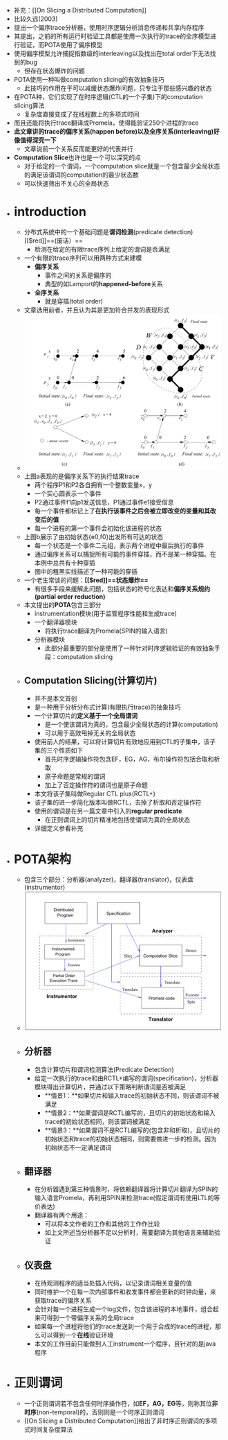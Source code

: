 - 补充：[[On Slicing a Distributed Computation]]
- 比较久远(2003)
- 提出一个偏序trace分析器，使用时序逻辑分析消息传递和共享内存程序
- 其提出，之前的所有运行时验证工具都是使用一次执行的trace的全序模型进行验证，而POTA使用了偏序模型
- 使用偏序模型允许捕捉指数级的interleaving以及找出在total order下无法找到的bug
	- 但存在状态爆炸的问题
- POTA使用一种叫做computation slicing的有效抽象技巧
	- 此技巧的作用在于可以减缓状态爆炸问题，只专注于那些感兴趣的状态
- 在POTA种，它们实现了在时序逻辑(CTL的一个子集)下的computation slicing算法
	- 复杂度直接变成了在线程数上的多项式时间
- 而且还能将执行trace翻译成Promela，使得能验证250个进程的trace
- **此文章讲的trace的偏序关系(happen before)以及全序关系(interleaving)好像值得深究一下**
	- 文章说前一个关系反而能更好的代表并行
- **Computation Slice**也许也是一个可以深究的点
	- 对于给定的一个谓词，一个computation slice就是一个包含最少全局状态的满足该谓词的computation的最少状态数
	- 可以快速筛出不关心的全局状态
- # introduction
	- 分布式系统中的一个基础问题是**谓词检测**(predicate detection)[[$red]]==(废话）==
		- 检测在给定的有限trace序列上给定的谓词是否满足
	- 一个有限的trace序列可以用两种方式来建模
		- **偏序关系**
			- 事件之间的关系是偏序的
			- 典型的如Lamport的**happened-before**关系
		- **全序关系**
			- 就是穿插(total order)
	- 文章选用前者，并且认为其是更加符合并发的表现形式
	- ![image.png](../assets/image_1679324134664_0.png)
	- 上图a表现的是偏序关系下的执行结果trace
		- 两个程序P1和P2各自拥有一个整数变量x，y
		- 一个实心圆表示一个事件
		- P2通过事件f1向p1发送信息，P1通过事件e1接受信息
		- 每一个事件都标记上了**在执行该事件之后会被立即改变的变量和其改变后的值**
		- 每一个进程的第一个事件会初始化该进程的状态
	- 上图b展示了由初始状态{e0,f0}出发所有可达的状态
		- 每一个状态是一个事件二元组，表示两个进程中最后执行的事件
		- 通过偏序关系可以捕捉所有可能的事件穿插，而不是某一种穿插。在本例中总共有十种穿插
		- 图中的粗黑实线描述了一种可能的穿插
	- 一个老生常谈的问题：**[[$red]]==状态爆炸==**
		- 有很多手段来缓解此问题，包括状态的符号化表达和**偏序关系规约(partial order reduction)**
	- 本文提出的**POTA**包含三部分
		- instrumentation模块(用于监管程序性能和生成trace)
		- 一个翻译器模块
			- 将执行trace翻译为Promela(SPIN的输入语言)
		- 分析器模块
			- 此部分最重要的部分是使用了一种针对时序逻辑验证的有效抽象手段：computation slicing
	- ## Computation Slicing(计算切片)
		- 并不是本文首创
		- 是一种用于分析分布式计算(有限执行trace)的抽象技巧
		- 一个计算切片的**定义基于一个全局谓词**
			- 是一个使该谓词为真的，包含最少全局状态的计算(computation)
			- 可以用于高效甩掉无关的全局状态
		- 使用前人的结果，可以将计算切片有效地应用到CTL的子集中，该子集的三个性质如下
			- 首先时序逻辑操作符包含EF，EG，AG，布尔操作符包括合取和析取
			- 原子命题是常规的谓词
			- 加上了否定操作符的谓词也是原子命题
		- 本文将该子集叫做Regular CTL plus(RCTL+)
		- 该子集的进一步简化版本叫做RCTL，去掉了析取和否定操作符
		- 使用的谓词是在另一篇文章中引入的**regular predicate**
			- 在正则谓词上的切片精准地包括使谓词为真的全局状态
		- 详细定义参看补充
- # POTA架构
	- 包含三个部分：分析器(analyzer)，翻译器(translator)，仪表盘(instrumentor)
	- ![image.png](../assets/image_1679497704894_0.png)
	- ## 分析器
		- 包含计算切片和谓词检测算法(Predicate Detection)
		- 给定一次执行的trace和由RCTL+编写的谓词(specification)，分析器模块得出计算切片，并通过以下策略判断谓词是否被满足
			- **情景1：**如果切片和输入trace的初始状态不同，则该谓词不被满足
			- **情景2：**如果谓词是RCTL编写的，且切片的初始状态和输入trace的初始状态相同，则该谓词被满足
			- **情景3：**如果谓词不是RCTL编写的(包含非和析取)，且切片的初始状态和trace的初始状态相同，则需要做进一步的检测。因为初始状态不一定满足谓词
	- ## 翻译器
		- 在分析器遇到第三种情景时，将依赖翻译器将计算切片翻译为SPIN的输入语言Promela，再利用SPIN来检测trace(假定谓词有使用LTL的等价表达)
		- 翻译器有两个用途：
			- 可以将本文作者的工作和其他的工作作比较
			- 如上文所述当分析器不足以分析时，需要翻译为其他语言来辅助验证
	- ## 仪表盘
		- 在待观测程序的适当处插入代码，以记录谓词相关变量的值
		- 同时维护一个在每一次内部事件和收发事件都会更新的时钟向量，来获取trace的偏序关系
		- 会针对每一个进程生成一个log文件，包含该进程的本地事件，组合起来可得到一个带偏序关系的全局trace
		- 如果每一个进程将他们的trace发送到一个用于合成的trace的进程，那么可以得到一个**在线**验证环境
		- 本文的工作目前只能做到人工instrument一个程序，且针对的是java程序
- # 正则谓词
	- 一个正则谓词若不包含任何时序操作符，如**EF，AG，EG**等，则称其位**非时序**(non-temporal)的，否则则是一个时序正则谓词
	- [[On Slicing a Distributed Computation]]给出了非时序正则谓词的多项式时间复杂度算法